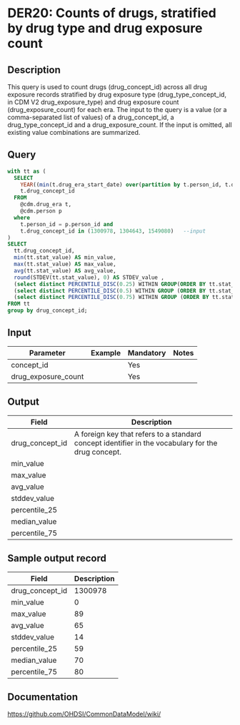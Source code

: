 <!---
Group:drug era
Name:DER20 Counts of drugs, stratified by drug type and drug exposure count
Author:Patrick Ryan
CDM Version: 5.0
-->

# DER20: Counts of drugs, stratified by drug type and drug exposure count

## Description
This query is used to count drugs (drug_concept_id) across all drug exposure records stratified by drug exposure type (drug_type_concept_id, in CDM V2 drug_exposure_type) and drug exposure count (drug_exposure_count) for each era. The input to the query is a value (or a comma-separated list of values) of a drug_concept_id, a drug_type_concept_id and a drug_exposure_count. If the input is omitted, all existing value combinations are summarized.

## Query
```sql
with tt as (
  SELECT
    YEAR((min(t.drug_era_start_date) over(partition by t.person_id, t.drug_concept_id))) - p.year_of_birth as stat_value,
    t.drug_concept_id
  FROM
    @cdm.drug_era t,
    @cdm.person p
  where
    t.person_id = p.person_id and
    t.drug_concept_id in (1300978, 1304643, 1549080)   --input
)
SELECT
  tt.drug_concept_id,
  min(tt.stat_value) AS min_value,
  max(tt.stat_value) AS max_value,
  avg(tt.stat_value) AS avg_value,
  round(STDEV(tt.stat_value), 0) AS STDEV_value ,
  (select distinct PERCENTILE_DISC(0.25) WITHIN GROUP(ORDER BY tt.stat_value) OVER() from tt) AS percentile_25,
  (select distinct PERCENTILE_DISC(0.5) WITHIN GROUP (ORDER BY tt.stat_value) OVER() from tt) AS median_value,
  (select distinct PERCENTILE_DISC(0.75) WITHIN GROUP (ORDER BY tt.stat_value) OVER() from tt) AS percential_75
FROM tt
group by drug_concept_id;
```



## Input

|  Parameter |  Example |  Mandatory |  Notes |
| --- | --- | --- | --- |
| concept_id |   | Yes |   |
| drug_exposure_count |   | Yes |   |

## Output

|  Field |  Description |
| --- | --- |
| drug_concept_id |  A foreign key that refers to a standard concept identifier in the vocabulary for the drug concept. |
| min_value |   |
| max_value |   |
| avg_value |   |
| stddev_value |   |
| percentile_25 |   |
| median_value |   |
| percentile_75 |   |

## Sample output record

|  Field |  Description |
| --- | --- |
| drug_concept_id |  1300978 |
| min_value | 0 |
| max_value | 89 |
| avg_value | 65 |
| stddev_value | 14 |
| percentile_25 | 59 |
| median_value | 70 |
| percentile_75 | 80 |



## Documentation
https://github.com/OHDSI/CommonDataModel/wiki/
